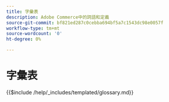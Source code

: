 ```yaml
---
title: 字彙表
description: Adobe Commerce中的詞語和定義
source-git-commit: bf821ed287c0cebba694bf5a7c1543dc98e0057f
workflow-type: tm+mt
source-wordcount: '0'
ht-degree: 0%

---
```



# 字彙表

{{$include /help/_includes/templated/glossary.md}}
